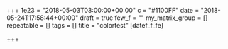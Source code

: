+++
1e23 = "2018-05-03T03:00:00+00:00"
c = "#1100FF"
date = "2018-05-24T17:58:44+00:00"
draft = true
few_f = ""
my_matrix_group = []
repeatable = []
tags = []
title = "colortest"
[datef_f_fe]

+++
